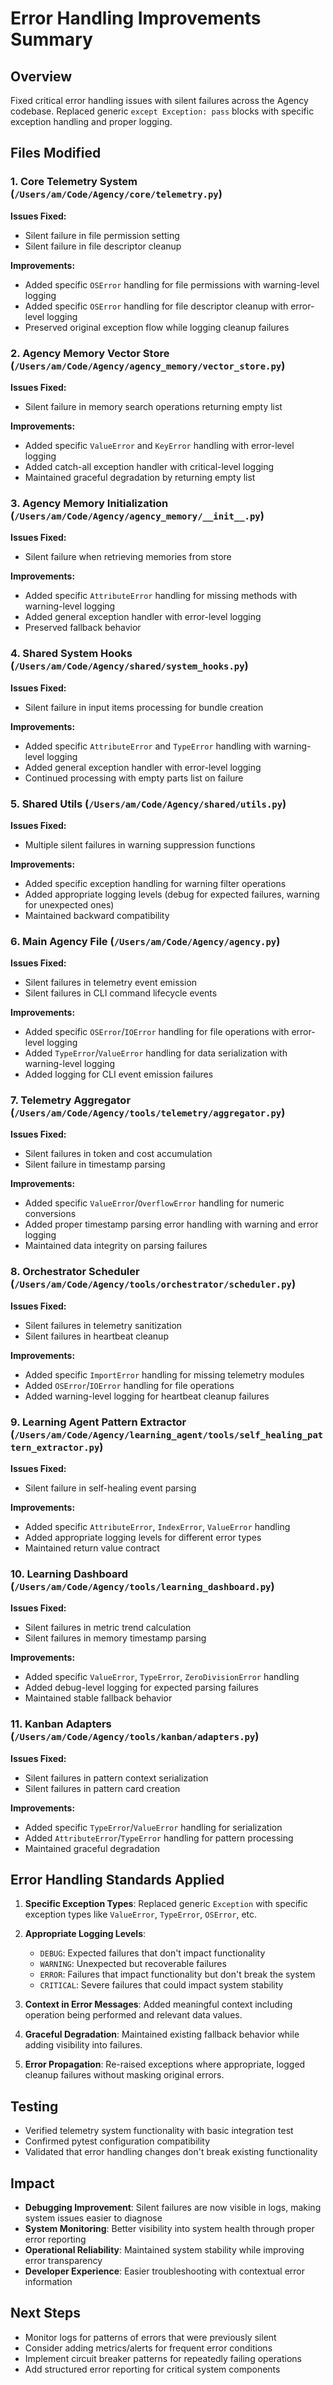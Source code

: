 # Error Handling Improvements Summary

## Overview
Fixed critical error handling issues with silent failures across the Agency codebase. Replaced generic `except Exception: pass` blocks with specific exception handling and proper logging.

## Files Modified

### 1. Core Telemetry System (`/Users/am/Code/Agency/core/telemetry.py`)
**Issues Fixed:**
- Silent failure in file permission setting
- Silent failure in file descriptor cleanup

**Improvements:**
- Added specific `OSError` handling for file permissions with warning-level logging
- Added specific `OSError` handling for file descriptor cleanup with error-level logging
- Preserved original exception flow while logging cleanup failures

### 2. Agency Memory Vector Store (`/Users/am/Code/Agency/agency_memory/vector_store.py`)
**Issues Fixed:**
- Silent failure in memory search operations returning empty list

**Improvements:**
- Added specific `ValueError` and `KeyError` handling with error-level logging
- Added catch-all exception handler with critical-level logging
- Maintained graceful degradation by returning empty list

### 3. Agency Memory Initialization (`/Users/am/Code/Agency/agency_memory/__init__.py`)
**Issues Fixed:**
- Silent failure when retrieving memories from store

**Improvements:**
- Added specific `AttributeError` handling for missing methods with warning-level logging
- Added general exception handler with error-level logging
- Preserved fallback behavior

### 4. Shared System Hooks (`/Users/am/Code/Agency/shared/system_hooks.py`)
**Issues Fixed:**
- Silent failure in input items processing for bundle creation

**Improvements:**
- Added specific `AttributeError` and `TypeError` handling with warning-level logging
- Added general exception handler with error-level logging
- Continued processing with empty parts list on failure

### 5. Shared Utils (`/Users/am/Code/Agency/shared/utils.py`)
**Issues Fixed:**
- Multiple silent failures in warning suppression functions

**Improvements:**
- Added specific exception handling for warning filter operations
- Added appropriate logging levels (debug for expected failures, warning for unexpected ones)
- Maintained backward compatibility

### 6. Main Agency File (`/Users/am/Code/Agency/agency.py`)
**Issues Fixed:**
- Silent failures in telemetry event emission
- Silent failures in CLI command lifecycle events

**Improvements:**
- Added specific `OSError`/`IOError` handling for file operations with error-level logging
- Added `TypeError`/`ValueError` handling for data serialization with warning-level logging
- Added logging for CLI event emission failures

### 7. Telemetry Aggregator (`/Users/am/Code/Agency/tools/telemetry/aggregator.py`)
**Issues Fixed:**
- Silent failures in token and cost accumulation
- Silent failure in timestamp parsing

**Improvements:**
- Added specific `ValueError`/`OverflowError` handling for numeric conversions
- Added proper timestamp parsing error handling with warning and error logging
- Maintained data integrity on parsing failures

### 8. Orchestrator Scheduler (`/Users/am/Code/Agency/tools/orchestrator/scheduler.py`)
**Issues Fixed:**
- Silent failures in telemetry sanitization
- Silent failures in heartbeat cleanup

**Improvements:**
- Added specific `ImportError` handling for missing telemetry modules
- Added `OSError`/`IOError` handling for file operations
- Added warning-level logging for heartbeat cleanup failures

### 9. Learning Agent Pattern Extractor (`/Users/am/Code/Agency/learning_agent/tools/self_healing_pattern_extractor.py`)
**Issues Fixed:**
- Silent failure in self-healing event parsing

**Improvements:**
- Added specific `AttributeError`, `IndexError`, `ValueError` handling
- Added appropriate logging levels for different error types
- Maintained return value contract

### 10. Learning Dashboard (`/Users/am/Code/Agency/tools/learning_dashboard.py`)
**Issues Fixed:**
- Silent failures in metric trend calculation
- Silent failures in memory timestamp parsing

**Improvements:**
- Added specific `ValueError`, `TypeError`, `ZeroDivisionError` handling
- Added debug-level logging for expected parsing failures
- Maintained stable fallback behavior

### 11. Kanban Adapters (`/Users/am/Code/Agency/tools/kanban/adapters.py`)
**Issues Fixed:**
- Silent failures in pattern context serialization
- Silent failures in pattern card creation

**Improvements:**
- Added specific `TypeError`/`ValueError` handling for serialization
- Added `AttributeError`/`TypeError` handling for pattern processing
- Maintained graceful degradation

## Error Handling Standards Applied

1. **Specific Exception Types**: Replaced generic `Exception` with specific exception types like `ValueError`, `TypeError`, `OSError`, etc.

2. **Appropriate Logging Levels**:
   - `DEBUG`: Expected failures that don't impact functionality
   - `WARNING`: Unexpected but recoverable failures
   - `ERROR`: Failures that impact functionality but don't break the system
   - `CRITICAL`: Severe failures that could impact system stability

3. **Context in Error Messages**: Added meaningful context including operation being performed and relevant data values.

4. **Graceful Degradation**: Maintained existing fallback behavior while adding visibility into failures.

5. **Error Propagation**: Re-raised exceptions where appropriate, logged cleanup failures without masking original errors.

## Testing
- Verified telemetry system functionality with basic integration test
- Confirmed pytest configuration compatibility
- Validated that error handling changes don't break existing functionality

## Impact
- **Debugging Improvement**: Silent failures are now visible in logs, making system issues easier to diagnose
- **System Monitoring**: Better visibility into system health through proper error reporting
- **Operational Reliability**: Maintained system stability while improving error transparency
- **Developer Experience**: Easier troubleshooting with contextual error information

## Next Steps
- Monitor logs for patterns of errors that were previously silent
- Consider adding metrics/alerts for frequent error conditions
- Implement circuit breaker patterns for repeatedly failing operations
- Add structured error reporting for critical system components
